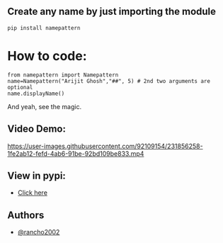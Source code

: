 ## Create any name by just importing the module

```
pip install namepattern
```

# How to code:
```
from namepattern import Namepattern
name=Namepattern("Arijit Ghosh","##", 5) # 2nd two arguments are optional
name.displayName()

```

And yeah, see the magic.

## Video Demo:
https://user-images.githubusercontent.com/92109154/231856258-1fe2ab12-fefd-4ab6-91be-92bd109be833.mp4

## View in pypi:
* <a href="https://pypi.org/project/namepattern/">Click here</a>


## Authors

- [@rancho2002](https://www.github.com/rancho2002/)



